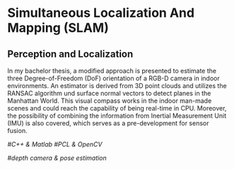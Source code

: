 
Simultaneous Localization And Mapping (SLAM)
===============
Perception and Localization
---------------
In my bachelor thesis, a modified approach is presented to estimate the three Degree-of-Freedom (DoF) orientation of a RGB-D camera in indoor environments. An estimator is derived from 3D point clouds and utilizes the RANSAC algorithm und surface normal vectors to detect planes in the Manhattan World. This visual compass works in the indoor man-made scenes and could reach the capability of being real-time in CPU. Moreover, the possibility of combining the information from Inertial Measurement Unit (IMU) is also covered, which serves as a pre-development for sensor fusion.

*#C++ & Matlab*
*#PCL & OpenCV*

*#depth camera & pose estimation*
